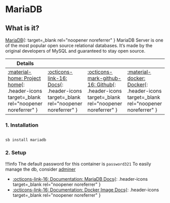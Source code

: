 # MariaDB

## What is it?

[MariaDB](https://mariadb.org/){: target=_blank rel="noopener noreferrer" } MariaDB Server is one of the most popular open source relational databases. It’s made by the original developers of MySQL and guaranteed to stay open source.

| Details     |             |             |             |
|-------------|-------------|-------------|-------------|
| [:material-home: Project home](https://mariadb.org/){: .header-icons target=_blank rel="noopener noreferrer" } | [:octicons-link-16: Docs](https://mariadb.org/documentation/#getting-started){: .header-icons target=_blank rel="noopener noreferrer" } | [:octicons-mark-github-16: Github](https://github.com/docker-library/official-images/blob/master/library/mariadb){: .header-icons target=_blank rel="noopener noreferrer" } | [:material-docker: Docker](https://hub.docker.com/_/mariadb){: .header-icons target=_blank rel="noopener noreferrer" }|

### 1. Installation

``` shell

sb install mariadb

```

### 2. Setup

!!!info
    The default password for this container is `password321`
    To easily manage the db, consider [adminer](/sandbox/apps/adminer.md)

- [:octicons-link-16: Documentation: MariaDB Docs](https://mariadb.org/documentation/#getting-started){: .header-icons target=_blank rel="noopener noreferrer" }
- [:octicons-link-16: Documentation: Docker Image Docs](https://github.com/docker-library/docs/blob/master/mariadb/README.md){: .header-icons target=_blank rel="noopener noreferrer" }

